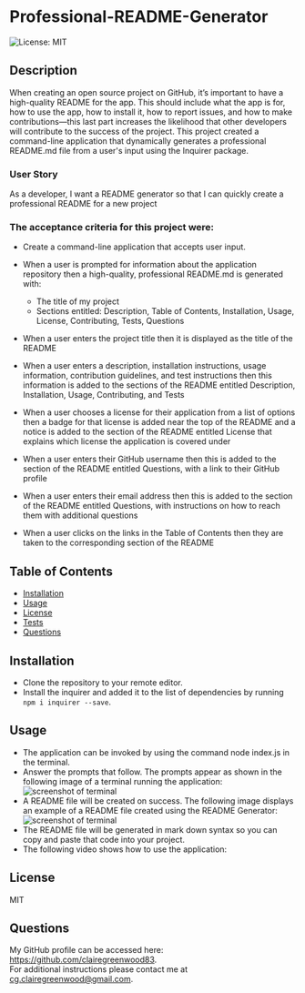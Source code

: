 # Professional-README-Generator

  ![License: MIT](https://img.shields.io/badge/License-MIT-green.svg)

## Description
  
When creating an open source project on GitHub, it’s important to have a high-quality README for the app. This should include what the app is for, how to use the app, how to install it, how to report issues, and how to make contributions—this last part increases the likelihood that other developers will contribute to the success of the project. This project created a command-line application that dynamically generates a professional README.md file from a user's input using the Inquirer package.

### User Story

As a developer, I want a README generator so that I can quickly create a professional README for a new project


### The acceptance criteria for this project were:

- Create a command-line application that accepts user input.
- When a user is prompted for information about the application repository then a high-quality, professional README.md is generated with:
    - The title of my project
    - Sections entitled: Description, Table of Contents, Installation, Usage, License, Contributing, Tests, Questions 

- When a user enters the project title then it is displayed as the title of the README
- When a user enters a description, installation instructions, usage information, contribution guidelines, and test instructions then this information is     added to the sections of the README entitled Description, Installation, Usage, Contributing, and Tests
- When a user chooses a license for their application from a list of options then a badge for that license is added near the top of the README and a notice   is added to the section of the README entitled License that explains which license the application is covered under
- When a user enters their GitHub username then this is added to the section of the README entitled Questions, with a link to their GitHub profile
- When a user enters their email address then this is added to the section of the README entitled Questions, with instructions on how to reach them with     additional questions
- When a user clicks on the links in the Table of Contents then they are taken to the corresponding section of the README
  
## Table of Contents
  
  - [Installation](#installation)
  - [Usage](#usage)
  - [License](#license)
  - [Tests](#tests)
  - [Questions](#questions)
  
 
## Installation

- Clone the repository to your remote editor. 
- Install the inquirer and added it to the list of dependencies by running `npm i inquirer --save`.

## Usage

- The application can be invoked by using the command node index.js in the terminal. 
- Answer the prompts that follow. The prompts appear as shown in the following image of a terminal running the application:
![screenshot of terminal](https://user-images.githubusercontent.com/118351853/221629473-89938be6-ada7-4c3e-8042-50d4fc0bf9cc.jpeg)
- A README file will be created on success. The following image displays an example of a README file created using the README Generator:
![screenshot of terminal](https://user-images.githubusercontent.com/118351853/221629978-7f6dcc58-2af3-49ee-b4d4-ebb297412956.jpeg)
- The README file will be generated in mark down syntax so you can copy and paste that code into your project.
- The following video shows how to use the application:



## License

MIT

## Questions

My GitHub profile can be accessed here: https://github.com/clairegreenwood83.  
For additional instructions please contact me at cg.clairegreenwood@gmail.com.
 
